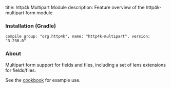 title: http4k Multipart Module
description: Feature overview of the http4k-multipart form module

### Installation (Gradle)
```compile group: "org.http4k", name: "http4k-multipart", version: "3.230.0"```

### About

Multipart form support for fields and files, including a set of lens extensions for fields/files.

See the [cookbook](/cookbook/multipart_forms/) for example use.

